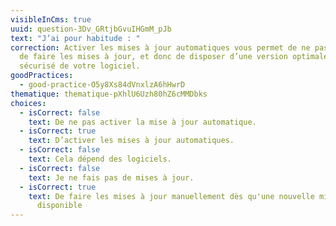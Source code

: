 ```yaml
---
visibleInCms: true
uuid: question-3Dv_GRtjbGvuIHGmM_pJb
text: "J’ai pour habitude : "
correction: Activer les mises à jour automatiques vous permet de ne pas oublier
  de faire les mises à jour, et donc de disposer d’une version optimale et
  sécurisé de votre logiciel.
goodPractices:
  - good-practice-O5y8Xs84dVnxlzA6hHwrD
thematique: thematique-pXhlU6Uzh80hZ6cMMDbks
choices:
  - isCorrect: false
    text: De ne pas activer la mise à jour automatique.
  - isCorrect: true
    text: D’activer les mises à jour automatiques.
  - isCorrect: false
    text: Cela dépend des logiciels.
  - isCorrect: false
    text: Je ne fais pas de mises à jour.
  - isCorrect: true
    text: De faire les mises à jour manuellement dès qu'une nouvelle mise à jour est
      disponible
---
```

